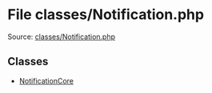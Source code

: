 File classes/Notification.php
=========

Source: [classes/Notification.php](https://github.com/PrestaShop/PrestaShop/blob/1.5.3.0/classes/Notification.php)


Classes
-------

* [NotificationCore](class.NotificationCore.md)

